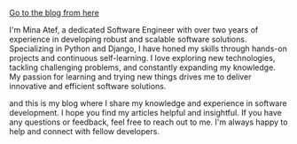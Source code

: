[Go to the blog from here](https://mina-atef.online)


I'm Mina Atef, a dedicated Software Engineer with over two years of experience in developing robust and scalable software solutions. Specializing in Python and Django, I have honed my skills through hands-on projects and continuous self-learning. I love exploring new technologies, tackling challenging problems, and constantly expanding my knowledge. My passion for learning and trying new things drives me to deliver innovative and efficient software solutions.

and this is my blog where I share my knowledge and experience in software development. I hope you find my articles helpful and insightful. If you have any questions or feedback, feel free to reach out to me. I'm always happy to help and connect with fellow developers.
